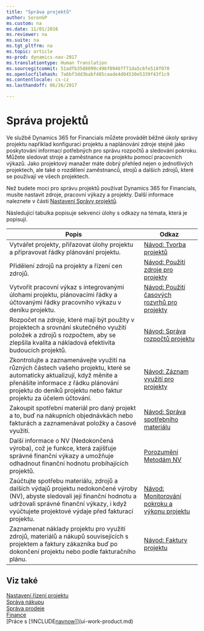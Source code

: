 ```yaml
---
title: "Správa projektů"
author: SorenGP
ms.custom: na
ms.date: 11/01/2016
ms.reviewer: na
ms.suite: na
ms.tgt_pltfrm: na
ms.topic: article
ms-prod: dynamics-nav-2017
ms.translationtype: Human Translation
ms.sourcegitcommit: 51adfb3588099c496f0946ff71da5c6fe518f070
ms.openlocfilehash: 7a6bf3dd3babf485caade4d04530e5339f43f1c9
ms.contentlocale: cs-cz
ms.lasthandoff: 06/26/2017

---
```


# <a name="manage-projects"></a>Správa projektů
Ve službě Dynamics 365 for Financials můžete provádět běžné úkoly správy projektu například konfiguraci projektu a naplánování zdroje stejně jako poskytování informací potřebných pro správu rozpočtů a sledování pokroku. Můžete sledovat stroje a zaměstnance na projektu pomocí pracovních výkazů. Jako projektový manažer máte dobrý přehled nejen o jednotlivých projektech, ale také o rozdělení zaměstnanců, strojů a dalších zdrojů, které se používají ve všech projektech.

Než budete moci pro správu projektů používat Dynamics 365 for Financials, musíte nastavit zdroje, pracovní výkazy a projekty. Další informace naleznete v části [Nastavení Správy projektů](projects-setup-projects.md).  

Následující tabulka popisuje sekvenci úlohy s odkazy na témata, která je popisují.

|Popis |Odkaz |
|---|----|
|Vytvářet projekty, přiřazovat úlohy projektu a připravovat řádky plánování projektu.|[Návod: Tvorba projektů](projects-how-create-jobs.md)|
|Přidělení zdrojů na projekty a řízení cen zdrojů.|[Návod: Použití zdroje pro projekty](projects-how-use-resources.md)|
|Vytvořit pracovní výkaz s integrovanými úlohami projektu, plánovacími řádky a účtovanými řádky pracovního výkazu v deníku projektu.|[Návod: Použití časových rozvrhů pro projekty](projects-how-use-time-sheets.md)|
|Rozpočet na zdroje, které mají být použity v projektech a srovnání skutečného využití položek a zdrojů s rozpočtem, aby se zlepšila kvalita a nákladová efektivita budoucích projektů.|[Návod: Správa rozpočtů projektu](projects-how-manage-budgets.md)|
|Zkontrolujte a zaznamenávejte využití na různých částech vašeho projektu, které se automaticky aktualizují, když měníte a přenášíte informace z řádku plánování projektu do deníků projektu nebo faktur projektu za účelem účtování.|[Návod: Záznam využití pro projekty](projects-how-record-job-usage.md)|
|Zakoupit spotřební materiál pro daný projekt a to, buď na nákupních objednávkách nebo fakturách a zaznamenávat položky a časové využití.|[Návod: Správa spotřebního materiálu](projects-how-manage-project-supplies.md)|
|Další informace o NV (Nedokončená výroba), což je funkce, která zajišťuje správné finanční výkazy a umožňuje odhadnout finanční hodnotu probíhajících projektů.|[Porozumění Metodám NV](projects-understanding-wip.md)|
|Zaúčtujte spotřebu materiálu, zdrojů a dalších výdajů projektu nedokončené výroby (NV), abyste sledovali její finanční hodnotu a udržovali správné finanční výkazy, i když vyúčtujete projektové výdaje před fakturací projektu.|[Návod: Monitorování pokroku a výkonu projektu](projects-how-monitor-progress-performance.md)|
|Zaznamenat náklady projektu pro využití zdrojů, materiálů a nákupů souvisejících s projektem a faktury zákazníka buď po dokončení projektu nebo podle fakturačního plánu.|[Návod: Faktury projektu](projects-how-invoice-jobs.md)|

## <a name="see-also"></a>Viz také
[Nastavení řízení projektu](projects-setup-projects.md)    
[Správa nákupu](purchasing-manage-purchasing.md)         
[Správa prodeje](sales-manage-sales.md)    
[Finance](finance-setup.md)  
[Práce s [!INCLUDE[navnow](includes/navnow_md.md)]](ui-work-product.md)  

